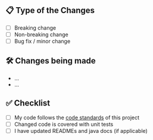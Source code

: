 ## 📋 Type of the Changes

- [ ] Breaking change
- [ ] Non-breaking change
- [ ] Bug fix / minor change

## 🛠 Changes being made

* ...
* ...

## ✅ Checklist

- [ ] My code follows the [code standards](https://github.com/streamx-dev/streamx/blob/main/CONTRIBUTING.md) of this project
- [ ] Changed code is covered with unit tests
- [ ] I have updated READMEs and java docs (if applicable)
